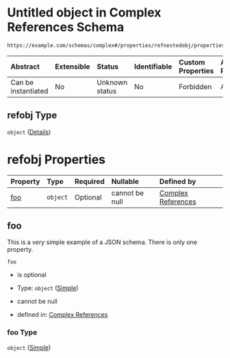 # Untitled object in Complex References Schema

```txt
https://example.com/schemas/complex#/properties/refnestedobj/properties/refobj
```



| Abstract            | Extensible | Status         | Identifiable | Custom Properties | Additional Properties | Access Restrictions | Defined In                                                                              |
| :------------------ | :--------- | :------------- | :----------- | :---------------- | :-------------------- | :------------------ | :-------------------------------------------------------------------------------------- |
| Can be instantiated | No         | Unknown status | No           | Forbidden         | Allowed               | none                | [complex.schema.json*](../generated-schemas/complex.schema.json "open original schema") |

## refobj Type

`object` ([Details](complex-properties-refnestedobj-properties-refobj.md))

# refobj Properties

| Property    | Type     | Required | Nullable       | Defined by                                                                                                                     |
| :---------- | :------- | :------- | :------------- | :----------------------------------------------------------------------------------------------------------------------------- |
| [foo](#foo) | `object` | Optional | cannot be null | [Complex References](simple.md "https://example.com/schemas/simple#/properties/refnestedobj/properties/refobj/properties/foo") |

## foo

This is a *very* simple example of a JSON schema. There is only one property.

`foo`

*   is optional

*   Type: `object` ([Simple](simple.md))

*   cannot be null

*   defined in: [Complex References](simple.md "https://example.com/schemas/simple#/properties/refnestedobj/properties/refobj/properties/foo")

### foo Type

`object` ([Simple](simple.md))
